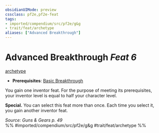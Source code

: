 ```yaml
---
obsidianUIMode: preview
cssclass: pf2e,pf2e-feat
tags:
- imported/compendium/src/pf2e/g&g
- trait/feat/archetype
aliases: ["Advanced Breakthrough"]
---
```

# Advanced Breakthrough  *Feat 6*  
[archetype](archetype.md)  

- **Prerequisites**: [Basic Breakthrough](basic-breakthrough-g-g.md)

You gain one inventor feat. For the purpose of meeting its prerequisites, your inventor level is equal to half your character level.

**Special.** You can select this feat more than once. Each time you select it, you gain another inventor feat.

*Source: Guns & Gears p. 49*  
%% #imported/compendium/src/pf2e/g&g #trait/feat/archetype %%
